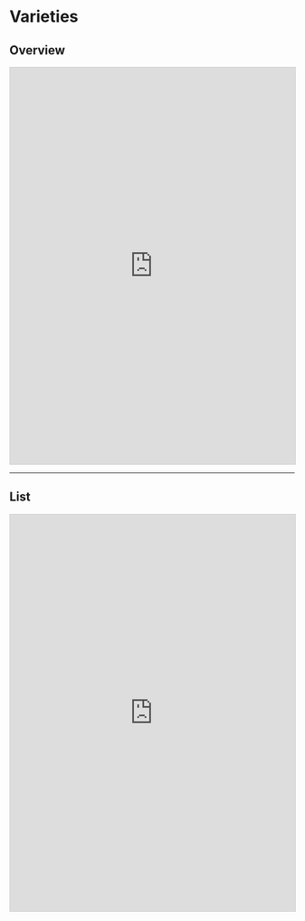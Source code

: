 # Varieties

## Overview

<iframe 
  class="airtable-embed" 
  src="https://airtable.com/embed/shr7qie4L1J9ItAxJ?backgroundColor=yellow&viewControls=on" 
  frameborder="0" onmousewheel="" width="100%" height="700" style="background: transparent; border: 1px solid #ccc;">
</iframe>

---

## List

<iframe 
  class="airtable-embed" src="https://airtable.com/embed/shrxZL1dBigWBl5zf?backgroundColor=yellow&viewControls=on" 
  frameborder="0" onmousewheel="" width="100%" height="700" style="background: transparent; border: 1px solid #ccc;">
</iframe>




